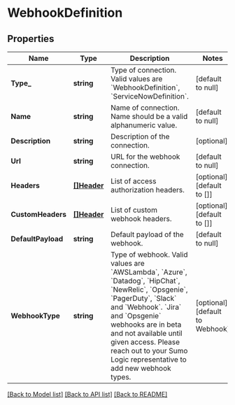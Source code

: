 # WebhookDefinition

## Properties
Name | Type | Description | Notes
------------ | ------------- | ------------- | -------------
**Type_** | **string** | Type of connection. Valid values are &#x60;WebhookDefinition&#x60;, &#x60;ServiceNowDefinition&#x60;. | [default to null]
**Name** | **string** | Name of connection. Name should be a valid alphanumeric value. | [default to null]
**Description** | **string** | Description of the connection. | [optional] 
**Url** | **string** | URL for the webhook connection. | [default to null]
**Headers** | [**[]Header**](Header.md) | List of access authorization headers. | [optional] [default to []]
**CustomHeaders** | [**[]Header**](Header.md) | List of custom webhook headers. | [optional] [default to []]
**DefaultPayload** | **string** | Default payload of the webhook. | [default to null]
**WebhookType** | **string** | Type of webhook. Valid values are &#x60;AWSLambda&#x60;, &#x60;Azure&#x60;, &#x60;Datadog&#x60;, &#x60;HipChat&#x60;, &#x60;NewRelic&#x60;, &#x60;Opsgenie&#x60;, &#x60;PagerDuty&#x60;, &#x60;Slack&#x60; and &#x60;Webhook&#x60;. &#x60;Jira&#x60; and &#x60;Opsgenie&#x60; webhooks are in beta and not available until given access. Please reach out to your Sumo Logic representative to add new webhook types. | [optional] [default to Webhook]

[[Back to Model list]](../README.md#documentation-for-models) [[Back to API list]](../README.md#documentation-for-api-endpoints) [[Back to README]](../README.md)

